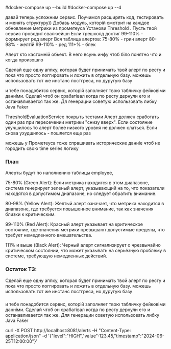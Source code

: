 
#docker-compose up --build
#docker-compose up --d

давай теперь усложним сервис. Поучимся расширять код, тестировать и менять структуру))
Добавь модуль, которій смотрит на каждое обновление метрики из прометеуса
Установи Threshold .
Пусть твой сервис проводит євалюейшн
Если трешхолд достиг 99-110% - формирует ред алерт
Вся таблица алертов:
75-80% - грин алерт
80-98% - желтій
99-110% - ред
111+% - блек

Алерт єто кастомній обьект. В него всунь инфу чтоб біло понятно что и когда произошло


Сделай еще одну аппку, которая будет принимать твой алерт по ресту и пока что просто логгировать и ложить в отдельную базу. можешь использовать тот же инстанс постгреса, но дуругую базу


и тебе понадобится сервис, которій заполняет твою табличку фейковіми данніми. Сделай чтоб он срабатівал когда по ресту дернули его и останавливается так же.
Дл генерации советую использовать либку Java Faker


ThresholdEvaluationService покрыть тестами
Алерт должен сработать один раз при пересечении метрики "снизу вверх". Если состояние улучшилось то алерт более низкого уровня не должен слаться. Если снова ухудшилось - пошлется еще раз

можешь у Прометеуса тоже спрашивать исторические данніе чтоб не городить свою time series логику


### План

Алерты будут по наполнению таблицы employee,

75-80% (Green Alert): Если метрика находится в этом диапазоне, система генерирует зеленый алерт, указывающий на то, что показатели находятся в допустимом диапазоне, но следует обратить внимание.

80-98% (Yellow Alert): Желтый алерт означает, что метрика находится в диапазоне, где требуется повышенное внимание, так как значения близки к критическим.

99-110% (Red Alert): Красный алерт указывает на критическое состояние, где значения метрики превышают допустимые пределы, что требует немедленного вмешательства.

111% и выше (Black Alert): Черный алерт сигнализирует о чрезвычайно критическом состоянии, что может указывать на серьёзную проблему в системе, требующую немедленных действий.

### Остаток ТЗ:
Сделай еще одну аппку, которая будет принимать твой алерт по ресту и пока что просто логгировать и ложить в отдельную базу. можешь использовать тот же инстанс постгреса, но дуругую базу

###
и тебе понадобится сервис, которій заполняет твою табличку фейковіми данніми. Сделай чтоб он срабатівал когда по ресту дернули его и останавливается так же.
Для генерации советую использовать либку Java Faker




curl -X POST http://localhost:8081/alerts -H "Content-Type: application/json" -d '{"level":"HIGH","value":123.45,"timestamp":"2024-06-25T12:00:00"}'
